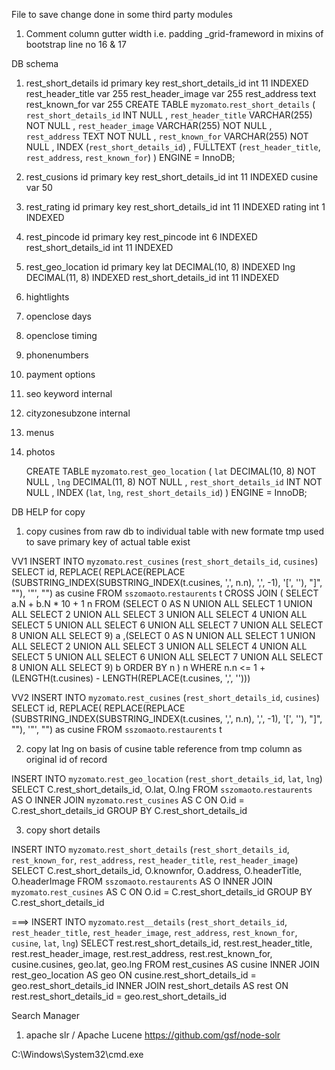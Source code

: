 File to save change done in some third party modules

1. Comment column gutter width i.e. padding
    _grid-frameword in mixins of bootstrap
      line no 16 & 17



DB schema
1. rest_short_details
    id                          primary key
    rest_short_details_id       int 11 INDEXED
    rest_header_title         var 255
    rest_header_image         var 255
    rest_address              text
    rest_known_for            var 255
    CREATE TABLE `myzomato`.`rest_short_details` ( `rest_short_details_id` INT NULL , `rest_header_title` VARCHAR(255) NOT NULL , `rest_header_image` VARCHAR(255) NOT NULL , `rest_address` TEXT NOT NULL , `rest_known_for` VARCHAR(255) NOT NULL , INDEX (`rest_short_details_id`) , FULLTEXT (`rest_header_title`, `rest_address`, `rest_known_for`) ) ENGINE = InnoDB;

2. rest_cusions
    id                          primary key
    rest_short_details_id       int 11 INDEXED
    cusine                      var 50 

3. rest_rating
    id                          primary key
    rest_short_details_id       int 11 INDEXED
    rating                      int 1 INDEXED

4. rest_pincode
    id                          primary key
    rest_pincode                int 6 INDEXED
    rest_short_details_id       int 11 INDEXED

5. rest_geo_location
    id                          primary key
    lat                  DECIMAL(10, 8) INDEXED
    lng                  DECIMAL(11, 8) INDEXED
    rest_short_details_id     int 11 INDEXED

6. hightlights
7. openclose days
8. openclose timing
9. phonenumbers
10. payment options
11. seo keyword internal
12. cityzonesubzone internal
13. menus
14. photos


    CREATE TABLE `myzomato`.`rest_geo_location` ( `lat` DECIMAL(10, 8) NOT NULL , `lng` DECIMAL(11, 8) NOT NULL , `rest_short_details_id` INT NOT NULL , INDEX (`lat`, `lng`, `rest_short_details_id`) ) ENGINE = InnoDB;



DB HELP for copy

1. copy cusines from raw db to individual table with new formate
  tmp used to save primary key of actual table exist

VV1
INSERT INTO 
	`myzomato`.`rest_cusines` (`rest_short_details_id`, `cusines`) 
SELECT 
	id,
	REPLACE( REPLACE(REPLACE (SUBSTRING_INDEX(SUBSTRING_INDEX(t.cusines, ',', n.n), ',', -1), '[', ''), "]", ""), '"', "") as cusine
FROM `sszomaoto`.`restaurents` t CROSS JOIN 
(
	SELECT a.N + b.N * 10 + 1 n
	FROM 
		(SELECT 0 AS N UNION ALL SELECT 1 UNION ALL SELECT 2 UNION ALL SELECT 3 UNION ALL SELECT 4 UNION ALL SELECT 5 UNION ALL SELECT 6 UNION ALL SELECT 7 UNION ALL SELECT 8 UNION ALL SELECT 9) a
	   ,(SELECT 0 AS N UNION ALL SELECT 1 UNION ALL SELECT 2 UNION ALL SELECT 3 UNION ALL SELECT 4 UNION ALL SELECT 5 UNION ALL SELECT 6 UNION ALL SELECT 7 UNION ALL SELECT 8 UNION ALL SELECT 9) b
		ORDER BY n
) n
WHERE n.n <= 1 + (LENGTH(t.cusines) - LENGTH(REPLACE(t.cusines, ',', '')))

VV2
INSERT INTO 
	`myzomato`.`rest_cusines` (`rest_short_details_id`, `cusines`) 
SELECT 
	id,
	REPLACE( REPLACE(REPLACE (SUBSTRING_INDEX(SUBSTRING_INDEX(t.cusines, ',', n.n), ',', -1), '[', ''), "]", ""), '"', "") as cusine
FROM `sszomaoto`.`restaurents` t

2. copy lat lng on basis of cusine table reference from tmp column as original id of record

INSERT INTO `myzomato`.`rest_geo_location` (`rest_short_details_id`, `lat`, `lng`)
SELECT C.rest_short_details_id, O.lat, O.lng FROM `sszomaoto`.`restaurents` AS O 
	INNER JOIN `myzomato`.`rest_cusines` AS C 
	ON O.id = C.rest_short_details_id GROUP BY C.rest_short_details_id

3. copy short details

INSERT INTO `myzomato`.`rest_short_details` (`rest_short_details_id`, `rest_known_for`, `rest_address`, `rest_header_title`, `rest_header_image`)
SELECT C.rest_short_details_id, O.knownfor, O.address, O.headerTitle, O.headerImage FROM `sszomaoto`.`restaurents` AS O 
INNER JOIN `myzomato`.`rest_cusines` AS C 
	ON O.id = C.rest_short_details_id GROUP BY C.rest_short_details_id



===>
INSERT INTO `myzomato`.`rest__details` (`rest_short_details_id`, `rest_header_title`, `rest_header_image`, `rest_address`, `rest_known_for`, `cusine`, `lat`, `lng`)
SELECT 
rest.rest_short_details_id, rest.rest_header_title, rest.rest_header_image, rest.rest_address, rest.rest_known_for, cusine.cusines, geo.lat, geo.lng 
FROM rest_cusines AS cusine 
INNER JOIN rest_geo_location AS geo
ON cusine.rest_short_details_id = geo.rest_short_details_id
INNER JOIN rest_short_details AS rest 
ON rest.rest_short_details_id = geo.rest_short_details_id


















Search Manager
1. apache slr / Apache Lucene
https://github.com/gsf/node-solr

C:\Windows\System32\cmd.exe